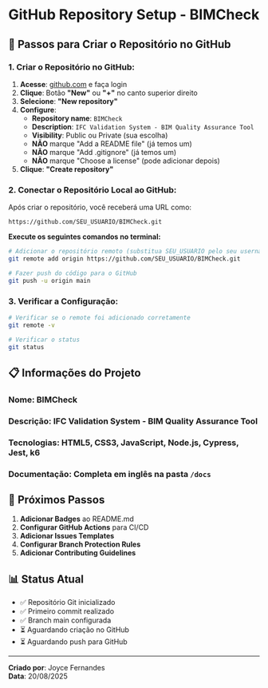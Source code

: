 # GitHub Repository Setup - BIMCheck

## 🚀 Passos para Criar o Repositório no GitHub

### **1. Criar o Repositório no GitHub:**

1. **Acesse**: [github.com](https://github.com) e faça login
2. **Clique**: Botão **"New"** ou **"+"** no canto superior direito
3. **Selecione**: **"New repository"**
4. **Configure**:
   - **Repository name**: `BIMCheck`
   - **Description**: `IFC Validation System - BIM Quality Assurance Tool`
   - **Visibility**: Public ou Private (sua escolha)
   - **NÃO** marque "Add a README file" (já temos um)
   - **NÃO** marque "Add .gitignore" (já temos um)
   - **NÃO** marque "Choose a license" (pode adicionar depois)
5. **Clique**: **"Create repository"**

### **2. Conectar o Repositório Local ao GitHub:**

Após criar o repositório, você receberá uma URL como:
```
https://github.com/SEU_USUARIO/BIMCheck.git
```

**Execute os seguintes comandos no terminal:**

```bash
# Adicionar o repositório remoto (substitua SEU_USUARIO pelo seu username)
git remote add origin https://github.com/SEU_USUARIO/BIMCheck.git

# Fazer push do código para o GitHub
git push -u origin main
```

### **3. Verificar a Configuração:**

```bash
# Verificar se o remote foi adicionado corretamente
git remote -v

# Verificar o status
git status
```

## 📋 Informações do Projeto

### **Nome**: BIMCheck
### **Descrição**: IFC Validation System - BIM Quality Assurance Tool
### **Tecnologias**: HTML5, CSS3, JavaScript, Node.js, Cypress, Jest, k6
### **Documentação**: Completa em inglês na pasta `/docs`

## 🎯 Próximos Passos

1. **Adicionar Badges** ao README.md
2. **Configurar GitHub Actions** para CI/CD
3. **Adicionar Issues Templates**
4. **Configurar Branch Protection Rules**
5. **Adicionar Contributing Guidelines**

## 📊 Status Atual

- ✅ Repositório Git inicializado
- ✅ Primeiro commit realizado
- ✅ Branch main configurada
- ⏳ Aguardando criação no GitHub
- ⏳ Aguardando push para GitHub

---

**Criado por**: Joyce Fernandes  
**Data**: 20/08/2025 
